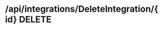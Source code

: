 #  /api/integrations/DeleteIntegration/{id} DELETE

<api-endpoint openapi-path="../../specifications/swagger.json" method="DELETE" endpoint="/api/integrations/DeleteIntegration/{id}"/>